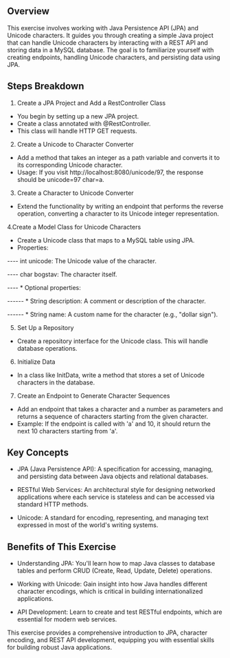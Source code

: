Overview
----------
This exercise involves working with Java Persistence API (JPA) and Unicode characters. 
It guides you through creating a simple Java project that can handle Unicode characters by interacting with a REST API and storing data in a MySQL database. 
The goal is to familiarize yourself with creating endpoints, handling Unicode characters, and persisting data using JPA.

Steps Breakdown
-----------------
1. Create a JPA Project and Add a RestController Class

* You begin by setting up a new JPA project.
* Create a class annotated with @RestController.
* This class will handle HTTP GET requests.

2. Create a Unicode to Character Converter

* Add a method that takes an integer as a path variable and converts it to its corresponding Unicode character.
* Usage: If you visit http://localhost:8080/unicode/97, the response should be unicode=97 char=a.

3. Create a Character to Unicode Converter

* Extend the functionality by writing an endpoint that performs the reverse operation,
converting a character to its Unicode integer representation.

4.Create a Model Class for Unicode Characters

* Create a Unicode class that maps to a MySQL table using JPA.
* Properties:

---- int unicode: The Unicode value of the character.

---- char bogstav: The character itself.

---- * Optional properties:

------ * String description: A comment or description of the character.

------ * String name: A custom name for the character (e.g., "dollar sign").

5. Set Up a Repository

* Create a repository interface for the Unicode class.
This will handle database operations.

6. Initialize Data

* In a class like InitData, write a method that stores a set of Unicode characters in the database.

7. Create an Endpoint to Generate Character Sequences

* Add an endpoint that takes a character and a number as parameters and returns a sequence of characters starting from the given character.
* Example: If the endpoint is called with 'a' and 10, it should return the next 10 characters starting from 'a'.

Key Concepts
-------------

* JPA (Java Persistence API): A specification for accessing, managing, and persisting data between Java objects and relational databases.
  
* RESTful Web Services: An architectural style for designing networked applications where each service is stateless and can be accessed via standard HTTP methods.

* Unicode: A standard for encoding, representing, and managing text expressed in most of the world's writing systems.

Benefits of This Exercise
--------------------------

* Understanding JPA: You'll learn how to map Java classes to database tables and perform CRUD (Create, Read, Update, Delete) operations.

* Working with Unicode: Gain insight into how Java handles different character encodings, which is critical in building internationalized applications.
  
* API Development: Learn to create and test RESTful endpoints, which are essential for modern web services.

This exercise provides a comprehensive introduction to JPA, character encoding, and REST API development, 
equipping you with essential skills for building robust Java applications.
  
